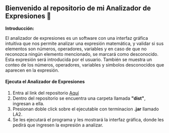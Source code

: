 ## Bienvenido al repositorio de mi Analizador de Expresiones 🧐

**Introducción:**

El analizador de expresiones es un software con una interfaz gráfica intuitiva que nos permite analizar una expresión matemática, y validar si sus elementos son números, operadores, variables y en caso de que no reconozca ningún elemento mencionado, se marcará como desconocido. Esta expresión será introducida por el usuario.
También se muestra un conteo de los números, operadores, variables y simbolos desconocidos que aparecen en la expresión.

#### Ejecuta el Analizador de Expresiones

1. Entra al link del repositorio [Aquí](https://github.com/alexKillaZ00/AnalizadorLexicohttp:// "Aquí")
2. Dentro del repositorio se encuentra una carpeta llamada **"dist"**, ingresan a ella. 
3. Presionan doble click sobre el ejecutable con terminacion **.jar** llamado LA2.
4. Se les ejecutará el programa y les mostrará la interfaz gráfica, donde les pedirá que ingresen la expresión a analizar.